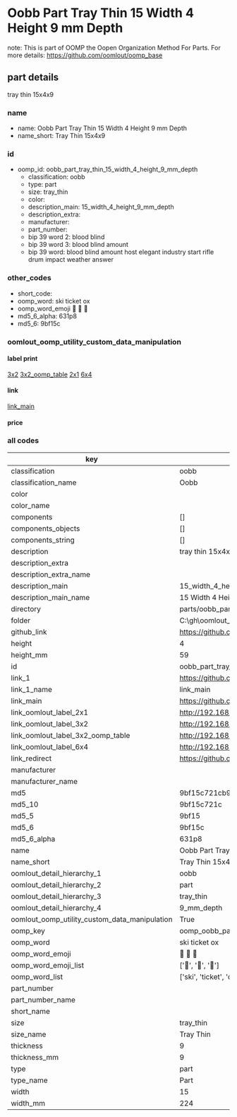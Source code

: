 # Oobb Part Tray Thin 15 Width 4 Height 9 mm Depth  

note: This is part of OOMP the Oopen Organization Method For Parts. For more details: https://github.com/oomlout/oomp_base

##  part details
  



tray thin 15x4x9



### name
* name: Oobb Part Tray Thin 15 Width 4 Height 9 mm Depth
* name_short: Tray Thin 15x4x9 
### id
* oomp_id: oobb_part_tray_thin_15_width_4_height_9_mm_depth
  * classification: oobb
  * type: part
  * size: tray_thin
  * color: 
  * description_main: 15_width_4_height_9_mm_depth
  * description_extra: 
  * manufacturer: 
  * part_number: 
  * bip 39 word 2: blood blind
  * bip 39 word 3: blood blind amount
  * bip 39 word: blood blind amount host elegant industry start rifle drum impact weather answer

### other_codes
* short_code: 
* oomp_word: ski ticket ox
* oomp_word_emoji :ski: :ticket: :ox:
* md5_6_alpha: 631p8
* md5_6: 9bf15c






### oomlout_oomp_utility_custom_data_manipulation
#### label print
[3x2](http://192.168.1.245:1112/?label=oomp%20631p8)
[3x2_oomp_table](http://192.168.1.108:1112/?label=oomp%20631p8)
[2x1](http://192.168.1.242:1112/?label=oomp%20631p8)
[6x4](http://192.168.1.55:1112/?label=oomp%20631p8)    

#### link

[link_main](https://github.com/oomlout/oomlout_oobb_version_4_generated_parts/tree/main/navigation_oomp/oobb/part/tray_thin/15_width_4_height_9_mm_depth/part)                              

#### price







### all codes 
| key | value |  
| --- | --- |  
| classification | oobb |  
| classification_name | Oobb |  
| color |  |  
| color_name |  |  
| components | [] |  
| components_objects | [] |  
| components_string | [] |  
| description | tray thin 15x4x9 |  
| description_extra |  |  
| description_extra_name |  |  
| description_main | 15_width_4_height_9_mm_depth |  
| description_main_name | 15 Width 4 Height 9 mm Depth |  
| directory | parts/oobb_part_tray_thin_15_width_4_height_9_mm_depth |  
| folder | C:\gh\oomlout_oobb_version_4_generated_parts\parts\oobb_part_tray_thin_15_width_4_height_9_mm_depth |  
| github_link | https://github.com/oomlout/oomlout_oomp_part_src/tree/main/parts/oobb_part_tray_thin_15_width_4_height_9_mm_depth |  
| height | 4 |  
| height_mm | 59 |  
| id | oobb_part_tray_thin_15_width_4_height_9_mm_depth |  
| link_1 | https://github.com/oomlout/oomlout_oobb_version_4_generated_parts/tree/main/navigation_oomp/oobb/part/tray_thin/15_width_4_height_9_mm_depth/part |  
| link_1_name | link_main |  
| link_main | https://github.com/oomlout/oomlout_oobb_version_4_generated_parts/tree/main/navigation_oomp/oobb/part/tray_thin/15_width_4_height_9_mm_depth/part |  
| link_oomlout_label_2x1 | http://192.168.1.242:1112/?label=oomp%20631p8 |  
| link_oomlout_label_3x2 | http://192.168.1.245:1112/?label=oomp%20631p8 |  
| link_oomlout_label_3x2_oomp_table | http://192.168.1.108:1112/?label=oomp%20631p8 |  
| link_oomlout_label_6x4 | http://192.168.1.55:1112/?label=oomp%20631p8 |  
| link_redirect | https://github.com/oomlout/oomlout_oobb_version_4_generated_parts/tree/main/parts/oobb_tray_thin_15_04_09 |  
| manufacturer |  |  
| manufacturer_name |  |  
| md5 | 9bf15c721cb9ba95cca3c6e01005f0bf |  
| md5_10 | 9bf15c721c |  
| md5_5 | 9bf15 |  
| md5_6 | 9bf15c |  
| md5_6_alpha | 631p8 |  
| name | Oobb Part Tray Thin 15 Width 4 Height 9 mm Depth |  
| name_short | Tray Thin 15x4x9  |  
| oomlout_detail_hierarchy_1 | oobb |  
| oomlout_detail_hierarchy_2 | part |  
| oomlout_detail_hierarchy_3 | tray_thin |  
| oomlout_detail_hierarchy_4 | 9_mm_depth |  
| oomlout_oomp_utility_custom_data_manipulation | True |  
| oomp_key | oomp_oobb_part_tray_thin_15_width_4_height_9_mm_depth |  
| oomp_word | ski ticket ox |  
| oomp_word_emoji | :ski: :ticket: :ox: |  
| oomp_word_emoji_list | [':ski:', ':ticket:', ':ox:'] |  
| oomp_word_list | ['ski', 'ticket', 'ox'] |  
| part_number |  |  
| part_number_name |  |  
| short_name |  |  
| size | tray_thin |  
| size_name | Tray Thin |  
| thickness | 9 |  
| thickness_mm | 9 |  
| type | part |  
| type_name | Part |  
| width | 15 |  
| width_mm | 224 |  
